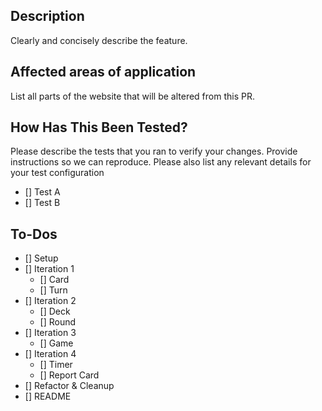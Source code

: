 ## Description
Clearly and concisely describe the feature.

## Affected areas of application
List all parts of the website that will be altered from this PR.

## How Has This Been Tested?

Please describe the tests that you ran to verify your changes. Provide instructions so we can reproduce. Please also list any relevant details for your test configuration

- [] Test A
- [] Test B

## To-Dos
- [] Setup
- [] Iteration 1 
  - [] Card
  - [] Turn
- [] Iteration 2
  - [] Deck
  - [] Round
- [] Iteration 3
  - [] Game
- [] Iteration 4 
  - [] Timer
  - [] Report Card
- [] Refactor & Cleanup
- [] README
